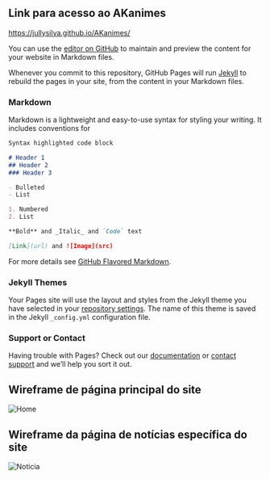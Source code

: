 ## Link para acesso ao AKanimes

https://jullysilva.github.io/AKanimes/

You can use the [editor on GitHub](https://github.com/jullysilva/AKanimes/edit/master/README.md) to maintain and preview the content for your website in Markdown files.

Whenever you commit to this repository, GitHub Pages will run [Jekyll](https://jekyllrb.com/) to rebuild the pages in your site, from the content in your Markdown files.

### Markdown

Markdown is a lightweight and easy-to-use syntax for styling your writing. It includes conventions for

```markdown
Syntax highlighted code block

# Header 1
## Header 2
### Header 3

- Bulleted
- List

1. Numbered
2. List

**Bold** and _Italic_ and `Code` text

[Link](url) and ![Image](src)
```

For more details see [GitHub Flavored Markdown](https://guides.github.com/features/mastering-markdown/).

### Jekyll Themes

Your Pages site will use the layout and styles from the Jekyll theme you have selected in your [repository settings](https://github.com/jullysilva/AKanimes/settings). The name of this theme is saved in the Jekyll `_config.yml` configuration file.

### Support or Contact

Having trouble with Pages? Check out our [documentation](https://help.github.com/categories/github-pages-basics/) or [contact support](https://github.com/contact) and we’ll help you sort it out.

## Wireframe de página principal do site

![Home](https://user-images.githubusercontent.com/42702863/66725363-98f6be80-ee07-11e9-9ca1-ed511eb1d56e.png)

## Wireframe da página de notícias específica do site

![Noticia](https://user-images.githubusercontent.com/42702863/66725402-099ddb00-ee08-11e9-9391-998593190927.png)
